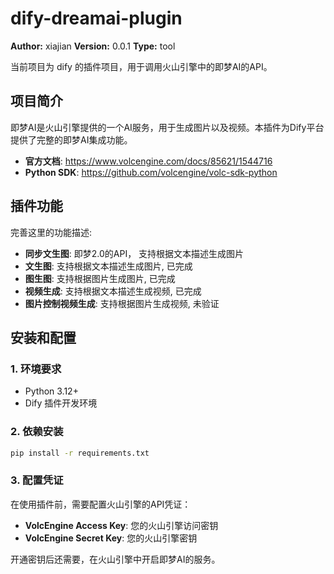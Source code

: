 # dify-dreamai-plugin 

**Author:** xiajian
**Version:** 0.0.1
**Type:** tool


当前项目为 dify 的插件项目，用于调用火山引擎中的即梦AI的API。

## 项目简介

即梦AI是火山引擎提供的一个AI服务，用于生成图片以及视频。本插件为Dify平台提供了完整的即梦AI集成功能。

- **官方文档**: https://www.volcengine.com/docs/85621/1544716
- **Python SDK**: https://github.com/volcengine/volc-sdk-python

## 插件功能

完善这里的功能描述: 

- **同步文生图**: 即梦2.0的API， 支持根据文本描述生成图片
- **文生图**: 支持根据文本描述生成图片, 已完成
- **图生图**: 支持根据图片生成图片, 已完成
- **视频生成**: 支持根据文本描述生成视频, 已完成
- **图片控制视频生成**: 支持根据图片生成视频, 未验证 


## 安装和配置

### 1. 环境要求

- Python 3.12+
- Dify 插件开发环境

### 2. 依赖安装

```bash
pip install -r requirements.txt
```

### 3. 配置凭证

在使用插件前，需要配置火山引擎的API凭证：

- **VolcEngine Access Key**: 您的火山引擎访问密钥
- **VolcEngine Secret Key**: 您的火山引擎密钥

开通密钥后还需要，在火山引擎中开启即梦AI的服务。


